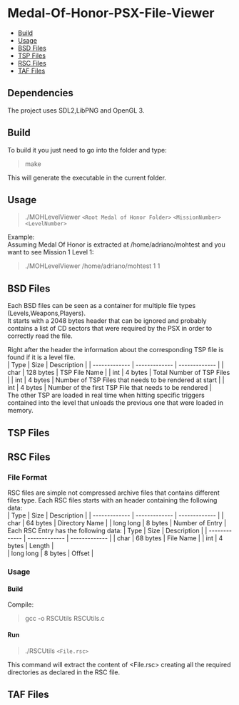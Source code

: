 # Medal-Of-Honor-PSX-File-Viewer
- [Build](#build)
- [Usage](#usage)
- [BSD Files](#bsd-files)
- [TSP Files](#tsp-files)
- [RSC Files](#rsc-files)
- [TAF Files](#taf-files)

## Dependencies
  The project uses SDL2,LibPNG and OpenGL 3.
## Build
  To build it you just need to go into the folder and type:
  > make

  This will generate the executable in the current folder.
## Usage
  > ./MOHLevelViewer `<Root Medal of Honor Folder>` `<MissionNumber>` `<LevelNumber>`

  Example:  
  Assuming Medal Of Honor is extracted at /home/adriano/mohtest and you want to see Mission 1 Level 1:

  > ./MOHLevelViewer /home/adriano/mohtest 1 1
## BSD Files
Each BSD files can be seen as a container for multiple file types (Levels,Weapons,Players).  
It starts with a 2048 bytes header that can be ignored and probably contains a list of CD sectors that were required by the PSX in order to correctly read the file.  

Right after the header the information about the corresponding TSP file is found if it is a level file.  
| Type  | Size | Description |
| ------------- | ------------- | ------------- |
| char  | 128 bytes  | TSP File Name |
| int  | 4 bytes  | Total Number of TSP Files |
| int  | 4 bytes  | Number of TSP Files that needs to be rendered at start |
| int  | 4 bytes  | Number of the first TSP File that needs to be rendered |  
The other TSP are loaded in real time when hitting specific triggers contained into the level that unloads the previous one that were loaded in memory.

## TSP Files
## RSC Files
### File Format
RSC files are simple not compressed archive files that contains different files type.
Each RSC files starts with an header containing the following data:  
| Type | Size | Description |
| ------------- | ------------- | ------------- |
| char  | 64 bytes  | Directory Name |
| long long  | 8 bytes  | Number of Entry |  
Each RSC Entry has the following data:
| Type | Size | Description |
| ------------- | ------------- | ------------- |
| char  | 68 bytes  | File Name |
| int  | 4 bytes  | Length |  
| long long | 8 bytes | Offset |
### Usage
#### Build
Compile:
  > gcc -o RSCUtils RSCUtils.c
#### Run
  > ./RSCUtils `<File.rsc>`
  
This command will extract the content of <File.rsc> creating all the required directories as declared in the RSC file.  
## TAF Files
